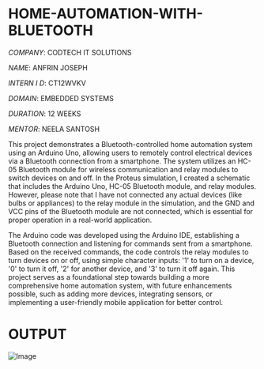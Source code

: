 # HOME-AUTOMATION-WITH-BLUETOOTH

*COMPANY*: CODTECH IT SOLUTIONS

*NAME*: ANFRIN JOSEPH

*INTERN I D*: CT12WVKV

*DOMAIN*: EMBEDDED SYSTEMS

*DURATION*: 12 WEEKS

*MENTOR*: NEELA SANTOSH

This project demonstrates a Bluetooth-controlled home automation system using an Arduino Uno, allowing users to remotely control electrical devices via a Bluetooth connection from a smartphone. The system utilizes an HC-05 Bluetooth module for wireless communication and relay modules to switch devices on and off. In the Proteus simulation, I created a schematic that includes the Arduino Uno, HC-05 Bluetooth module, and relay modules. However, please note that I have not connected any actual devices (like bulbs or appliances) to the relay module in the simulation, and the GND and VCC pins of the Bluetooth module are not connected, which is essential for proper operation in a real-world application.

The Arduino code was developed using the Arduino IDE, establishing a Bluetooth connection and listening for commands sent from a smartphone. Based on the received commands, the code controls the relay modules to turn devices on or off, using simple character inputs: '1' to turn on a device, '0' to turn it off, '2' for another device, and '3' to turn it off again. This project serves as a foundational step towards building a more comprehensive home automation system, with future enhancements possible, such as adding more devices, integrating sensors, or implementing a user-friendly mobile application for better control.

# OUTPUT

![Image](https://github.com/user-attachments/assets/d9ff58cd-0660-4602-8495-d8c8d80589a4)

